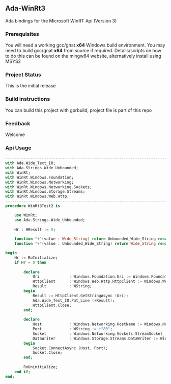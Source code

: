 ## Ada-WinRt3
Ada bindings for the Microsoft WinRT Api (Version 3)

### Prerequisites

You will need a working gcc/gnat **x64** Windows build environment. You may need to build gcc/gnat **x64** from source if required.
Details/scripts on how to do this can be found on the mingw64 website, alternatively install using MSYS2

### Project Status

This is the initial release 

### Build instructions

You can build this project with gprbuild, project file is part of this repo

### Feedback

Welcome

### Api Usage

```Ada
--------------------------------------------------------------------------------
with Ada.Wide_Text_IO;
with Ada.Strings.Wide_Unbounded;
with WinRt;                             
with WinRt.Windows.Foundation;
with WinRt.Windows.Networking;
with WinRt.Windows.Networking.Sockets;
with WinRt.Windows.Storage.Streams;
with WinRt.Windows.Web.Http;
--------------------------------------------------------------------------------
procedure WinRt3Test2 is

    use WinRt;
    use Ada.Strings.Wide_Unbounded;
    
    Hr : HResult := 0;
    
    function "+"(value : Wide_String) return Unbounded_Wide_String renames To_Unbounded_Wide_String;
    function "+"(value : Unbounded_Wide_String) return Wide_String renames To_Wide_String;

begin
    Hr := RoInitialize;
    if Hr = 0 then
    
        declare
            Uri             : Windows.Foundation.Uri := Windows.Foundation.Constructor (+"http://www.google.com");
            HttpClient      : Windows.Web.Http.HttpClient := Windows.Web.Http.Constructor;
            Result          : WString;
        begin
            Result := HttpClient.GetStringAsync (Uri);
            Ada.Wide_Text_IO.Put_Line (+Result);
            HttpClient.Close;
        end;
        
        declare
            Host            : Windows.Networking.HostName := Windows.Networking.Constructor(+"www.google.com");
            Port            : WString := +"80";
            Socket          : Windows.Networking.Sockets.StreamSocket := Windows.Networking.Sockets.Constructor;
            DataWriter      : Windows.Storage.Streams.DataWriter := Windows.Storage.Streams.Constructor (Socket.get_OutputStream);
        begin
            Socket.ConnectAsync (Host, Port);
            Socket.Close;
        end;
    
        RoUninitialize;
    end if;
end;
```
